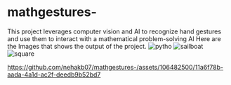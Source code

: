 # mathgestures-
This project leverages computer vision and AI to recognize hand gestures and use them to interact with a mathematical problem-solving AI
Here are the Images that shows the output of the project.
![pytho](https://github.com/nehakb07/mathgestures-/assets/106482500/34b55d13-d4a6-476c-a162-67f62032614a)
![sailboat](https://github.com/nehakb07/mathgestures-/assets/106482500/e382bfe8-ec75-4d5a-b0c5-096a6e9d2498)
![square](https://github.com/nehakb07/mathgestures-/assets/106482500/1f3966c8-6883-43f6-9a73-2b7765936141)

https://github.com/nehakb07/mathgestures-/assets/106482500/11a6f78b-aada-4a1d-ac2f-deedb9b52bd7
